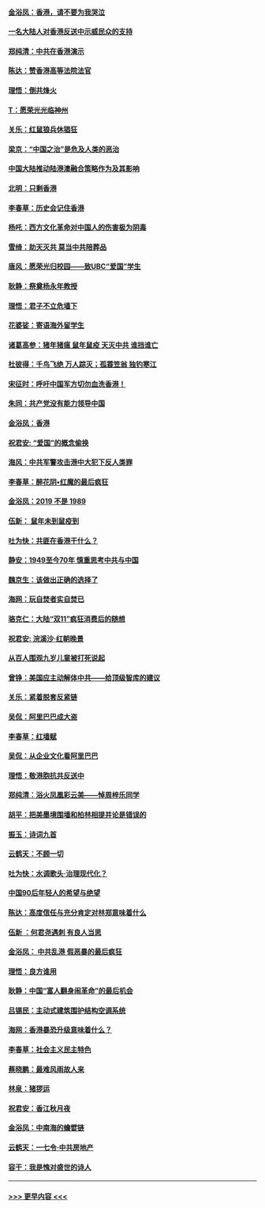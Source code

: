 #### [金浴凤：香港，请不要为我哭泣](../pages/nsc993/n11673248.md?t=11221533) 
#### [一名大陆人对香港反送中示威民众的支持](../pages/nsc993/n11672615.md?t=11221533) 
#### [郑纯清：中共在香港演示](../pages/nsc993/n11670539.md?t=11221533) 
#### [陈达：赞香港高等法院法官](../pages/nsc993/n11669542.md?t=11221533) 
#### [理悟：倒共烽火](../pages/nsc993/n11668844.md?t=11221533) 
#### [T：愿荣光光临神州](../pages/nsc993/n11668421.md?t=11221533) 
#### [关乐：红鼠狼兵休猖狂](../pages/nsc993/n11668378.md?t=11221533) 
#### [梁京：“中国之治”是危及人类的恶治](../pages/nsc993/n11668328.md?t=11221533) 
#### [中国大陆推动陆港澳融合策略作为及其影响](../pages/nsc993/n11668157.md?t=11221533) 
#### [北明：只剩香港](../pages/nsc993/n11668002.md?t=11221533) 
#### [李春草：历史会记住香港](../pages/nsc993/n11667927.md?t=11221533) 
#### [杨吒：西方文化革命对中国人的伤害极为阴毒](../pages/nsc993/n11664521.md?t=11221533) 
#### [雪绮：助天灭共 莫当中共陪葬品](../pages/nsc993/n11662650.md?t=11221533) 
#### [唐风：愿荣光归校园——致UBC“爱国”学生](../pages/nsc993/n11662194.md?t=11221533) 
#### [耿静：祭奠杨永年教授](../pages/nsc993/n11662514.md?t=11221533) 
#### [理悟：君子不立危墙下](../pages/nsc993/n11662172.md?t=11221533) 
#### [花婆娑：寄语海外留学生](../pages/nsc993/n11662121.md?t=11221533) 
#### [诸葛高参：猪年猪瘟 鼠年鼠疫 天灭中共 谁挡谁亡](../pages/nsc993/n11661980.md?t=11221533) 
#### [杜彼得：千鸟飞绝 万人踪灭；孤蓑笠翁 独钓寒江](../pages/nsc993/n11661170.md?t=11221533) 
#### [宋征时：呼吁中国军方切勿血洗香港！](../pages/nsc993/n11415318.md?t=11221533) 
#### [朱同：共产党没有能力领导中国](../pages/nsc993/n11660421.md?t=11221533) 
#### [金浴凤：香港](../pages/nsc993/n11660419.md?t=11221533) 
#### [祝君安: “爱国”的概念偷换](../pages/nsc993/n11659706.md?t=11221533) 
#### [海风：中共军警攻击港中大犯下反人类罪](../pages/nsc993/n11659632.md?t=11221533) 
#### [李春草：醉花阴•红魔的最后疯狂](../pages/nsc993/n11659287.md?t=11221533) 
#### [金浴凤：2019 不是 1989](../pages/nsc993/n11657663.md?t=11221533) 
#### [伍新： 鼠年未到鼠疫到](../pages/nsc993/n11655098.md?t=11221533) 
#### [吐为快：共匪在香港干什么？](../pages/nsc993/n11654891.md?t=11221533) 
#### [静安：1949至今70年 慎重思考中共与中国](../pages/nsc993/n11651244.md?t=11221533) 
#### [魏京生：该做出正确的选择了](../pages/nsc993/n11653084.md?t=11221533) 
#### [海网：玩自焚者实自焚已](../pages/nsc993/n11652423.md?t=11221533) 
#### [骆克仁：大陆“双11”疯狂消费后的随想](../pages/nsc993/n11652305.md?t=11221533) 
#### [祝君安: 浣溪沙·红朝晚景](../pages/nsc993/n11652258.md?t=11221533) 
#### [从百人围观九岁儿童被打死说起](../pages/nsc993/n11651030.md?t=11221533) 
#### [曾铮：美国应主动解体中共——给顶级智库的建议](../pages/nsc993/n11649888.md?t=11221533) 
#### [关乐：紧着脱套反紧链](../pages/nsc993/n11649069.md?t=11221533) 
#### [吴侃：阿里巴巴成大盗](../pages/nsc993/n11645523.md?t=11221533) 
#### [李春草：红墙赋](../pages/nsc993/n11646389.md?t=11221533) 
#### [吴侃：从企业文化看阿里巴巴](../pages/nsc993/n11645476.md?t=11221533) 
#### [理悟：敬港胞抗共反送中](../pages/nsc993/n11645466.md?t=11221533) 
#### [郑纯清：浴火凤凰彩云美——悼周梓乐同学](../pages/nsc993/n11645155.md?t=11221533) 
#### [胡平：把美墨境围墙和柏林相提并论是错误的](../pages/nsc993/n11645134.md?t=11221533) 
#### [振玉：诗词九首](../pages/nsc993/n11644081.md?t=11221533) 
#### [云鹤天：不顾一切](../pages/nsc993/n11643508.md?t=11221533) 
#### [吐为快：水调歌头·治理现代化？](../pages/nsc993/n11643485.md?t=11221533) 
#### [中国90后年轻人的希望与绝望](../pages/nsc993/n11642317.md?t=11221533) 
#### [陈达：高度信任与充分肯定对林郑意味着什么](../pages/nsc993/n11641441.md?t=11221533) 
#### [伍新 ：何君尧遇刺 有良人当思](../pages/nsc993/n11641503.md?t=11221533) 
#### [金浴凤： 中共乱港  假恶暴的最后疯狂](../pages/nsc993/n11641495.md?t=11221533) 
#### [理悟：良方谁用](../pages/nsc993/n11641463.md?t=11221533) 
#### [耿静：中国“富人翻身闹革命”的最后机会](../pages/nsc993/n11640655.md?t=11221533) 
#### [吕锡民：主动式建筑围护结构空调系统](../pages/nsc993/n11640168.md?t=11221533) 
#### [海网：香港暴恐升级意味着什么？](../pages/nsc993/n11635904.md?t=11221533) 
#### [李春草：社会主义民主特色](../pages/nsc993/n11634657.md?t=11221533) 
#### [蔡晓鹏：最难风雨故人来](../pages/nsc993/n11633145.md?t=11221533) 
#### [林泉：猪猡运](../pages/nsc993/n11631469.md?t=11221533) 
#### [祝君安：香江秋月夜](../pages/nsc993/n11631440.md?t=11221533) 
#### [金浴凤：中南海的蟾嬖链](../pages/nsc993/n11631290.md?t=11221533) 
#### [云鹤天：一七令·中共房地产](../pages/nsc993/n11630084.md?t=11221533) 
#### [容干：我是愧对盛世的诗人](../pages/nsc993/n11630059.md?t=11221533) 

----
#### [ >>> 更早内容 <<< ](../indexes/nsc993-earlier.md)
